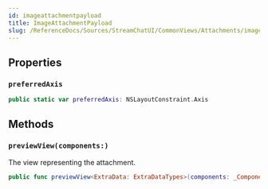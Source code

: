 ```yaml
---
id: imageattachmentpayload 
title: ImageAttachmentPayload
slug: /ReferenceDocs/Sources/StreamChatUI/CommonViews/Attachments/imageattachmentpayload
---
```


## Properties

### `preferredAxis`

``` swift
public static var preferredAxis: NSLayoutConstraint.Axis 
```

## Methods

### `previewView(components:)`

The view representing the attachment.

``` swift
public func previewView<ExtraData: ExtraDataTypes>(components: _Components<ExtraData>) -> UIView 
```
